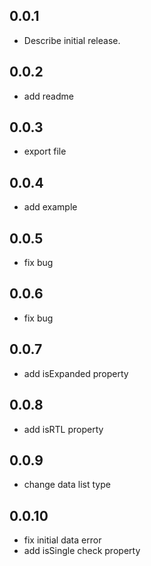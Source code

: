 ## 0.0.1

- Describe initial release.

## 0.0.2

- add readme

## 0.0.3

- export file

## 0.0.4

- add example

## 0.0.5

- fix bug

## 0.0.6

- fix bug

## 0.0.7

- add isExpanded property

## 0.0.8

- add isRTL property

## 0.0.9

- change data list type

## 0.0.10

- fix initial data error
- add isSingle check property
